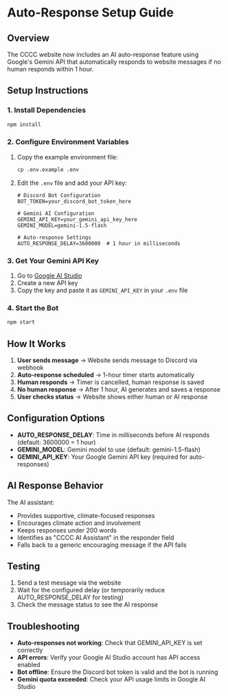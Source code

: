 # Auto-Response Setup Guide

## Overview
The CCCC website now includes an AI auto-response feature using Google's Gemini API that automatically responds to website messages if no human responds within 1 hour.

## Setup Instructions

### 1. Install Dependencies
```bash
npm install
```

### 2. Configure Environment Variables
1. Copy the example environment file:
   ```bash
   cp .env.example .env
   ```

2. Edit the `.env` file and add your API key:
   ```env
   # Discord Bot Configuration
   BOT_TOKEN=your_discord_bot_token_here

   # Gemini AI Configuration
   GEMINI_API_KEY=your_gemini_api_key_here
   GEMINI_MODEL=gemini-1.5-flash

   # Auto-response Settings
   AUTO_RESPONSE_DELAY=3600000  # 1 hour in milliseconds
   ```

### 3. Get Your Gemini API Key
1. Go to [Google AI Studio](https://aistudio.google.com/app/apikey)
2. Create a new API key
3. Copy the key and paste it as `GEMINI_API_KEY` in your `.env` file

### 4. Start the Bot
```bash
npm start
```

## How It Works

1. **User sends message** → Website sends message to Discord via webhook
2. **Auto-response scheduled** → 1-hour timer starts automatically
3. **Human responds** → Timer is cancelled, human response is saved
4. **No human response** → After 1 hour, AI generates and saves a response
5. **User checks status** → Website shows either human or AI response

## Configuration Options

- **AUTO_RESPONSE_DELAY**: Time in milliseconds before AI responds (default: 3600000 = 1 hour)
- **GEMINI_MODEL**: Gemini model to use (default: gemini-1.5-flash)
- **GEMINI_API_KEY**: Your Google Gemini API key (required for auto-responses)

## AI Response Behavior

The AI assistant:
- Provides supportive, climate-focused responses
- Encourages climate action and involvement
- Keeps responses under 200 words
- Identifies as "CCCC AI Assistant" in the responder field
- Falls back to a generic encouraging message if the API fails

## Testing

1. Send a test message via the website
2. Wait for the configured delay (or temporarily reduce AUTO_RESPONSE_DELAY for testing)
3. Check the message status to see the AI response

## Troubleshooting

- **Auto-responses not working**: Check that GEMINI_API_KEY is set correctly
- **API errors**: Verify your Google AI Studio account has API access enabled
- **Bot offline**: Ensure the Discord bot token is valid and the bot is running
- **Gemini quota exceeded**: Check your API usage limits in Google AI Studio